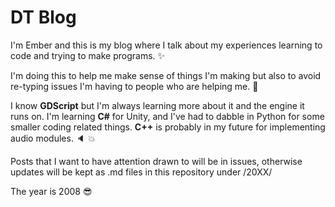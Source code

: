 # DT Blog

I'm Ember and this is my blog where I talk about my experiences learning to code and trying to make programs. :sparkles:

I'm doing this to help me make sense of things I'm making but also to avoid re-typing issues I'm having to people who are helping me. :pray:

I know **GDScript** but I'm always learning more about it and the engine it runs on. I'm learning **C#** for Unity, and I've had to dabble in Python for some smaller coding related things. **C++** is probably in my future for implementing audio modules. :speaker: :boom:

Posts that I want to have attention drawn to will be in issues, otherwise updates will be kept as .md files in this repository under /20XX/

The year is 2008 :sunglasses:
